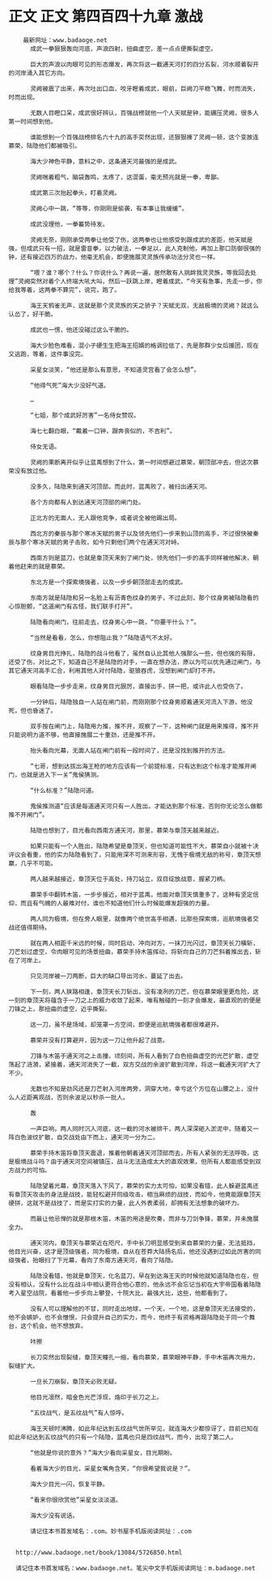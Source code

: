 # 正文 正文 第四百四十九章 激战
        最新网址：www.badaoge.net
          成武一拳狠狠轰向河底，声浪四射，扭曲虚空，差一点点便撕裂虚空。
      
          巨大的声浪以肉眼可见的形态爆发，再次将这一截通天河打的四分五裂，河水顺着裂开的河岸涌入其它方向。
      
          灵阙被震了出来，再次吐出口血，咬牙瞪着成武，眼前，巨阙刀平稳飞舞，时而消失，时而出现。
      
          无数人目瞪口呆，成武很好辨认，百强战榜就他一个人天赋是钟，能碾压灵阙，很多人第一时间想到他。
      
          谁能想到一个百强战榜排名六十九的高手突然出现，还狠狠揍了灵阙一顿，这个变故连慕荣，陆隐他们都被吸引。
      
          海大少神色平静，意料之中，这条通天河最强的是成武。
      
          灵阙喘着粗气，脑袋轰鸣，太疼了，这混蛋，毫无预兆就是一拳，卑鄙。
      
          成武第三次抬起拳头，盯着灵阙。
      
          灵阙心中一跳，“等等，你刚刚是偷袭，有本事让我缓缓”。
      
          成武没理他，一拳蓄势待发。
      
          灵阙无奈，刚刚承受两拳让他受了伤，这两拳也让他感受到跟成武的差距，他天赋是强，但成武只有一招，就是雷音拳，以力破法，一拳足以，此人克制他，再加上那口防御很强的钟，还有接近四万的战力，他毫无机会，即便施展灵灵族传承功法分灵也一样。
      
          “喂？谁？哪个？什么？你说什么？再说一遍，居然敢有人挑衅我灵灵族，等我回去处理”灵阙突然对着个人终端大吼大叫，然后一跃跳上岸，瞪着成武，“今天有急事，先走一步，你给我等着，这两拳不算完”，说完，跑了。
      
          海王天鸦雀无声，这就是那个灵灵族的天之骄子？天赋无双，无敌极境的灵阙？就这么认怂了，好干脆。
      
          成武也一愣，他还没碰过这么干脆的。
      
          海大少脸色难看，混小子硬生生把海王招婿的格调拉低了，先是那群少女后援团，现在又逃跑，等着，这件事没完。
      
          采星女淡笑，“他还是那么有意思，不知道灵宫看了会怎么想”。
      
          “他得气死”海大少没好气道。
      
          …
      
          “七姐，那个成武好厉害”一名侍女赞叹。
      
          海七七翻白眼，“戴着一口钟，跟奔丧似的，不吉利”。
      
          侍女无语。
      
          灵阙的果断离开似乎让蓝禹想到了什么，第一时间想避过慕荣，朝顶部冲去，但这次慕荣没有放过他。
      
          没多久，陆隐来到通天河顶部，而此时，蓝禹败了，被扫出通天河。
      
          各个方向都有人到达通天河顶部的闸门处。
      
          正北方的无面人，无人跟他竞争，或者说全被他踢出局。
      
          西北方的秦辰与那个寒冰天赋的男子以及领先他们一步来到山顶的高手，不过很快被秦辰与那个寒冰天赋的男子击败，如今只剩他们两个在通天河对峙。
      
          西南方则是蓝刀，也就是章顶天来到了闸门处，领先他们一步的高手同样被他解决，朝着他赶来的就是慕荣。
      
          东北方是一个探索境强者，以及一步步朝顶部走去的成武。
      
          东南方就是陆隐和另一名脸上有沥青色纹身的男子，不过此刻，那个纹身男被陆隐看的心惊胆颤，“这道闸门有古怪，我们联手打开”。
      
          陆隐看向闸门，往前走去，纹身男心中一跳，“你要干什么？”。
      
          “当然是看看，怎么，你想阻止我？”陆隐语气不太好。
      
          纹身男目光挣扎，陆隐的战斗他看了，虽然自认比其他人强那么一些，但也强的有限，还受了伤，对比之下，知道自己不是陆隐的对手，一直在想办法，原以为可以优先通过闸门，与其它通天河高手汇合，利用其他人对付陆隐，驱狼吞虎，没想到闸门却打不开。
      
          眼看陆隐一步步走来，纹身男目光狠厉，直接出手，拼一把，或许此人也受伤了。
      
          一分钟后，陆隐独自一人站在闸门前，而刚刚那个纹身男顺着通天河流入下游，他没死，但也昏迷了。
      
          双手按在闸门上，陆隐用力推，推不开，观察了一下，这种闸门就是用来推得，推不开只能说明力道不够，他直接施展二十重劲，还是推不开。
      
          抬头看向光幕，无面人站在闸门前有一段时间了，还是没找到推开的方法。
      
          “七哥，想到达拔出海王枪的地方应该有一个前提标准，只有达到这个标准才能推开闸门，也就是进入下一关”鬼侯猜测。
      
          “什么标准？”陆隐问道。
      
          鬼侯推测道“应该是每道通天河只有一人胜出，才能达到那个标准，否则你无论怎么做都推不开闸门”。
      
          陆隐也想到了，目光看向西南方通天河，那里，慕荣与章顶天越来越近。
      
          如果只能有一个人胜出，陆隐希望是章顶天，但也知道可能性不大，慕荣自小就被十决评议会看重，他的实力陆隐看到了，只能用深不可测来形容，无愧于极境无敌的称号，章顶天想赢，几乎不可能。
      
          两人越来越接近，章顶天位于高处，持刀站立，双目绽放战意，握紧刀柄。
      
          慕荣手中翻转木笛，一步步接近，相对于蓝禹，他面对章顶天慎重多了，这种有坚定信仰，而且有气魄的人最难对付，谁也不知道他们什么时候能爆发超强的力量。
      
          两人同为极境，但在旁人眼里，就像两个绝世高手相遇，比那些探索境，巡航境强者交战还值得期待。
      
          就在两人相距千米远的时候，同时启动，冲向对方，一抹刀光闪过，章顶天长刀橫斩，刀芒划过虚空，令肉眼可见的场景扭曲，慕荣手持木笛挥动，将斩向自己的刀芒斜着推出去，斩在了河岸上。
      
          只见河岸被一刀两断，巨大的缺口导出河水，蔓延了出去。
      
          下一刻，两人狭路相逢，章顶天长刀斩出，没有凌冽的刀芒，但在慕荣眼里更危险，这一刻的章顶天将蕴含于一刀之上的威力收敛了起来，唯有触碰的一刻才会爆发，最直观的的便是刀锋之上，那扭曲的虚空，近乎撕裂。
      
          这一刀，虽不是场域，却笼罩一方空间，即便是巡航境强者都很难避开。
      
          慕荣并没有打算避开，因为这一刀让他升起了战意。
      
          刀锋与木笛于通天河之上击撞，顷刻间，所有人看到了白色扭曲虚空的光芒扩散，虚空荡起了涟漪，紧接着，通天河消失了一截，双方交战的余波扩散到河岸，将这一截通天河扩大了不少。
      
          无数也不知是劲风还是刀芒射入河岸两旁，洞穿大地，幸亏这个方位在山腰之上，没什么人近距离观战，否则余波足以秒杀一批人。
      
          轰
      
          一声巨响，两人同时沉入河底，这一截的河水被排干，两人深深砸入淤泥中，随着又一阵白色波纹扩散，自交战处由下而上，通天河一分为二。
      
          慕荣手持木笛将章顶天震退，推着他朝着通天河顶部而去，所有人紧张的无法呼吸，这是极境战斗吗？由于通天河空间被镇压，战斗无法造成太大的直观效果，但所有人都能感受到双方战力的可怕。
      
          陆隐望着光幕，章顶天落入下风了，慕荣的实力太可怕，如果没看错，此人躲避蓝禹还有章顶天攻击的身法是战技，能轻松避开同级攻击，相当麻烦的战技，而如今，他竟能跟章顶天硬拼，这就不是战技了，而是实打实的力量，此人外表柔弱，却拥有无法想象的破坏力。
      
          而最让他忌惮的就是那根木笛，木笛的用途是吹奏，而非与刀剑争锋，慕荣，并未施展全力。
      
          通天河内，章顶天与慕荣近在咫尺，手中长刀明显感受到来自慕荣的力量，无法抵挡，他目光兴奋，这才是顶级强者，同为极境，自从在苍莽大陆扬名后，他还没遇到过如此厉害的同级强者，抬眼扫了下光幕，看向了东南方通天河，看向了陆隐。
      
          陆隐没看错，他就是章顶天，化名蓝刀，早在到达海王天的时候他就知道陆隐也在，但没有相认，没有什么比在战斗中相认更符合他心意的，他永远不会忘记当初在大宇帝国看着陆隐考入星空战院，看着他一步步向上攀登，十院大比，最强大比，这些，他都看到了。
      
          没有人可以理解他的不甘，同时走出地球，一个天，一个地，这是章顶天无法接受的，他不会嫉妒，也不会憎恨，只会提升自己的实力，而今，他终于有资格再跟陆隐处于同一个舞台，这个机会，他不想放弃。
      
          咔擦
      
          长刀突然出现裂缝，章顶天瞳孔一缩，看向慕荣，慕荣眼神平静，手中木笛再次用力，裂缝扩大。
      
          一旦长刀崩裂，章顶天必败无疑。
      
          他目光凛然，暗金色光芒浮现，烙印于长刀之上。
      
          “五纹战气，是五纹战气”有人惊呼。
      
          海王天顿时沸腾，如此年纪达到五纹战气世所罕见，就连海大少都惊讶了，目前已知在如此年纪达到五纹战气的只有一个陆隐，蓝禹也只是四纹战气，而今，出现了第二人。
      
          “他就是你说的意外？”海大少看向采星女，目光期盼。
      
          看着海大少的目光，采星女嘴角含笑，“你很希望我说是？”。
      
          海大少目光一闪，恢复平静。
      
          “看来你很欣赏他”采星女淡淡道。
      
          海大少没有说话。
      
          请记住本书首发域名：.com。妙书屋手机版阅读网址：.com
      
      
      http://www.badaoge.net/book/13084/5726850.html
      
      请记住本书首发域名：www.badaoge.net。笔尖中文手机版阅读网址：m.badaoge.net